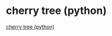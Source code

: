 # cherry tree (python)
[cherry tree (python)](https://aiwithcloud.com/2022/09/14/cherry_tree_python/)